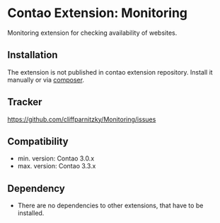 Contao Extension: Monitoring
============================

Monitoring extension for checking availability of websites.


Installation
------------

The extension is not published in contao extension repository.
Install it manually or via [composer](https://packagist.org/packages/cliffparnitzky/monitoring).


Tracker
-------

https://github.com/cliffparnitzky/Monitoring/issues


Compatibility
-------------

- min. version: Contao 3.0.x
- max. version: Contao 3.3.x


Dependency
----------

- There are no dependencies to other extensions, that have to be installed.